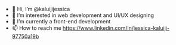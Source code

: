 - 👋 Hi, I’m @kaluijijessica
- 👀 I’m interested in web development and UI/UX designing 
- 🌱 I’m currently a front-end development 
- 📫 How to reach me 
https://www.linkedin.com/in/jessica-kaluiji-97750a19b
<!---
kaluijijessica/kaluijijessica is a ✨ special ✨ repository because its `README.md` (this file) appears on your GitHub profile.
You can click the Preview link to take a look at your changes.
--->
